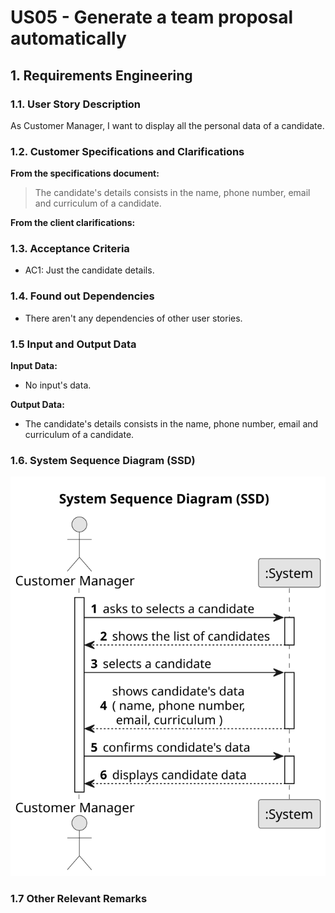 # US05 - Generate a team proposal automatically


## 1. Requirements Engineering

### 1.1. User Story Description

As Customer Manager, I want to display all the personal data of a candidate.

### 1.2. Customer Specifications and Clarifications 

**From the specifications document:**

> The candidate's details consists in the name, phone number, email and curriculum of a candidate.

**From the client clarifications:**

### 1.3. Acceptance Criteria

* AC1: Just the candidate details.

### 1.4. Found out Dependencies

* There aren't any dependencies of other user stories.
### 1.5 Input and Output Data

**Input Data:**

* No input's data.

**Output Data:**

* The candidate's details consists in the name, phone number, email and curriculum of a candidate.


### 1.6. System Sequence Diagram (SSD)

![System Sequence Diagram](svg/1006-system-sequence-diagram.svg)

### 1.7 Other Relevant Remarks

